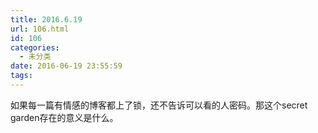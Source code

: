 ```yaml
---
title: 2016.6.19
url: 106.html
id: 106
categories:
  - 未分类
date: 2016-06-19 23:55:59
tags:
---
```


如果每一篇有情感的博客都上了锁，还不告诉可以看的人密码。那这个secret garden存在的意义是什么。